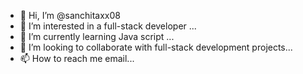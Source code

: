 - 👋 Hi, I’m @sanchitaxx08
- 👀 I’m interested in a full-stack developer ...
- 🌱 I’m currently learning Java script ...
- 💞️ I’m looking to collaborate with full-stack development projects...
- 📫 How to reach me email...

<!---
sanchitaxx08/sanchitaxx08 is a ✨ special ✨ repository because its `README.md` (this file) appears on your GitHub profile.
You can click the Preview link to take a look at your changes.
--->
